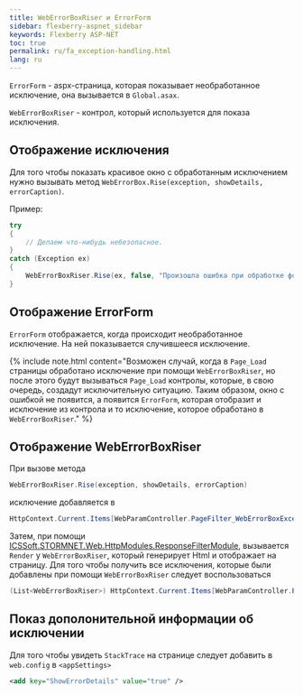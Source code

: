 ```yaml
---
title: WebErrorBoxRiser и ErrorForm
sidebar: flexberry-aspnet_sidebar
keywords: Flexberry ASP-NET
toc: true
permalink: ru/fa_exception-handling.html
lang: ru
---
```


`ErrorForm` - aspx-страница, которая показывает необработанное исключение, она вызывается в `Global.asax`.

`WebErrorBoxRiser` - контрол, который используется для показа исключения.

## Отображение исключения

Для того чтобы показать красивое окно с обработанным исключением нужно вызывать метод `WebErrorBox.Rise(exception, showDetails, errorCaption)`.

Пример:

```csharp
try
{
    // Делаем что-нибудь небезопасное.
}
catch (Exception ex)
{
    WebErrorBoxRiser.Rise(ex, false, "Произошла ошибка при обработке формы");
}
```

## Отображение ErrorForm

`ErrorForm` отображается, когда происходит необработанное исключение. На ней показывается случившееся исключение.

{% include note.html content="Возможен случай, когда в `Page_Load` страницы обработано исключение при помощи `WebErrorBoxRiser`, но после этого будут вызываться `Page_Load` контролы, которые, в свою очередь, создадут исключительную ситуацию. Таким образом, окно с ошибкой не появится, а появится `ErrorForm`, которая отобразит и исключение из контрола и то исключение, которое обработано в `WebErrorBoxRiser`." %}

## Отображение WebErrorBoxRiser

При вызове метода 

```csharp
WebErrorBoxRiser.Rise(exception, showDetails, errorCaption)
```
исключение добавляется в

```csharp
HttpContext.Current.Items[WebParamController.PageFilter_WebErrorBoxExceptions]
```

Затем, при помощи [ICSSoft.STORMNET.Web.HttpModules.ResponseFilterModule](fa_response-filter-module.html), вызывается `Render` у `WebErrorBoxRiser`, который генерирует Html и отображает на страницу.
Для того чтобы получить все исключения, которые были добавлены при помощи `WebErrorBoxRiser` следует воспользоваться

```csharp
(List<WebErrorBoxRiser>) HttpContext.Current.Items[WebParamController.PageFilter_WebErrorBoxExceptions];
```

## Показ дополонительной информации об исключении

Для того чтобы увидеть `StackTrace` на странице следует добавить в `web.config` в `<appSettings>`

```xml
<add key="ShowErrorDetails" value="true" />
```
